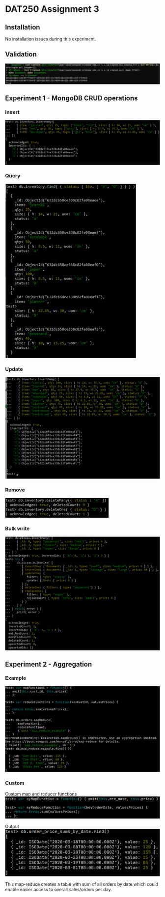 # DAT250 Assignment 3

## Installation
No installation issues during this experiment.

## Validation
![Insert](assets/experiment3-1.png)

## Experiment 1 - MongoDB CRUD operations
### Insert
![Insert](assets/experiment3-6.png)

### Query
![Query](assets/experiment3-2.png)

### Update
![Update](assets/experiment3-3.png)

### Remove
![Remove](assets/experiment3-4.png)

### Bulk write
![Bulk write](assets/experiment3-5.png)

## Experiment 2 - Aggregation
### Example
![Bulk write](assets/experiment3-7.png)

### Custom
Custom map and reducer functions
![Bulk write](assets/experiment3-8.png)

Output
![Bulk write](assets/experiment3-9.png)

This map-reduce creates a table with sum of all orders by date which could enable easier access to overall sales/orders per day.